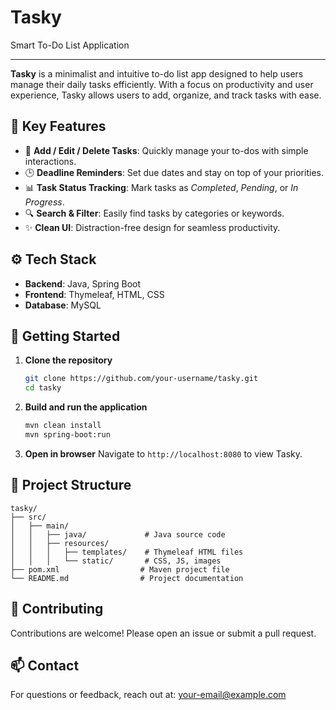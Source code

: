 # Tasky

Smart To-Do List Application

---

**Tasky** is a minimalist and intuitive to-do list app designed to help users manage their daily tasks efficiently. With a focus on productivity and user experience, Tasky allows users to add, organize, and track tasks with ease.

## 🔧 Key Features

- 📝 **Add / Edit / Delete Tasks**: Quickly manage your to-dos with simple interactions.
- 🕒 **Deadline Reminders**: Set due dates and stay on top of your priorities.
- 📊 **Task Status Tracking**: Mark tasks as _Completed_, _Pending_, or _In Progress_.
- 🔍 **Search & Filter**: Easily find tasks by categories or keywords.
- ✨ **Clean UI**: Distraction-free design for seamless productivity.

## ⚙️ Tech Stack

- **Backend**: Java, Spring Boot
- **Frontend**: Thymeleaf, HTML, CSS
- **Database**: MySQL

## 🚀 Getting Started

1. **Clone the repository**
   ```bash
   git clone https://github.com/your-username/tasky.git
   cd tasky
   ```

2. **Build and run the application**
   ```bash
   mvn clean install
   mvn spring-boot:run
   ```

3. **Open in browser**
   Navigate to `http://localhost:8080` to view Tasky.

## 📂 Project Structure

```
tasky/
├── src/
│   ├── main/
│   │   ├── java/             # Java source code
│   │   ├── resources/
│   │   │   ├── templates/    # Thymeleaf HTML files
│   │   │   └── static/       # CSS, JS, images
├── pom.xml                  # Maven project file
└── README.md                # Project documentation
```

## 🤝 Contributing

Contributions are welcome! Please open an issue or submit a pull request.

## 📫 Contact

For questions or feedback, reach out at: your-email@example.com
